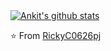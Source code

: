 <a href="https://github.com/ankitwarbhe">
 <img align="center" src="https://github-readme-stats.vercel.app/api?username=RickyC0626pj&show_icons=true&theme=dark&line_height=30" alt="Ankit's github stats"/>
</a>

⭐️ From [RickyC0626pj](https://github.com/RickyC0626pj)

